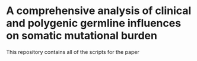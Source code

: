 # A comprehensive analysis of clinical and polygenic germline influences on somatic mutational burden

This repository contains all of the scripts for the paper
